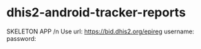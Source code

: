 # dhis2-android-tracker-reports
SKELETON APP /n
Use  url: https://bid.dhis2.org/epireg
     username:
     password:
    
     
